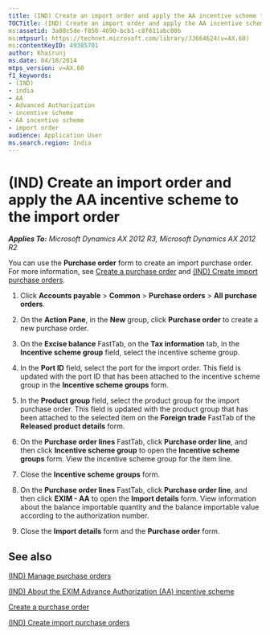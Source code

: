 ```yaml
---
title: (IND) Create an import order and apply the AA incentive scheme to the import order
TOCTitle: (IND) Create an import order and apply the AA incentive scheme to the import order
ms:assetid: 3a08c5de-f850-4690-bcb1-c8f611abc00b
ms:mtpsurl: https://technet.microsoft.com/library/JJ664624(v=AX.60)
ms:contentKeyID: 49385701
author: Khairunj
ms.date: 04/18/2014
mtps_version: v=AX.60
f1_keywords:
- (IND)
- india
- AA
- Advanced Authorization
- incentive scheme
- AA incentive scheme
- import order
audience: Application User
ms.search.region: India
---
```


# (IND) Create an import order and apply the AA incentive scheme to the import order 


_**Applies To:** Microsoft Dynamics AX 2012 R3, Microsoft Dynamics AX 2012 R2_

You can use the **Purchase order** form to create an import purchase order. For more information, see [Create a purchase order](create-a-purchase-order.md) and [(IND) Create import purchase orders](ind-create-import-purchase-orders.md).

1.  Click **Accounts payable** \> **Common** \> **Purchase orders** \> **All purchase orders**.

2.  On the **Action Pane**, in the **New** group, click **Purchase order** to create a new purchase order.

3.  On the **Excise balance** FastTab, on the **Tax information** tab, in the **Incentive scheme group** field, select the incentive scheme group.

4.  In the **Port ID** field, select the port for the import order. This field is updated with the port ID that has been attached to the incentive scheme group in the **Incentive scheme groups** form.

5.  In the **Product group** field, select the product group for the import purchase order. This field is updated with the product group that has been attached to the selected item on the **Foreign trade** FastTab of the **Released product details** form.

6.  On the **Purchase order lines** FastTab, click **Purchase order line**, and then click **Incentive scheme group** to open the **Incentive scheme groups** form. View the incentive scheme group for the item line.

7.  Close the **Incentive scheme groups** form.

8.  On the **Purchase order lines** FastTab, click **Purchase order line**, and then click **EXIM - AA** to open the **Import details** form. View information about the balance importable quantity and the balance importable value according to the authorization number.

9.  Close the **Import details** form and the **Purchase order** form.

## See also

[(IND) Manage purchase orders](ind-manage-purchase-orders.md)

[(IND) About the EXIM Advance Authorization (AA) incentive scheme](ind-about-the-exim-advance-authorization-aa-incentive-scheme.md)

[Create a purchase order](create-a-purchase-order.md)

[(IND) Create import purchase orders](ind-create-import-purchase-orders.md)

  


